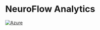 # NeuroFlow Analytics
[![Azure](https://img.shields.io/badge/Microsoft_Azure-0089D6?logo=microsoft-azure)](https://azure.microsoft.com)
